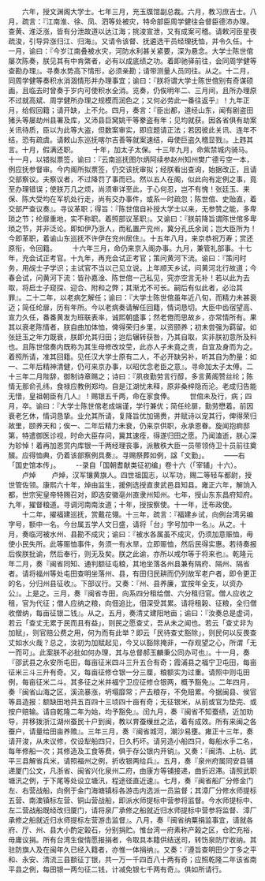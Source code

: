 <!-- { "loadSidebar": true } -->
　　六年，授文渊阁大学士。七年三月，充玉牒馆副总裁。六月，教习庶吉士。八月，疏言：『江南淮、徐、凤、泗等处被灾，特命部臣周学健往会督臣德沛办理。查黄、淮泛涨，皆有分泄故道以达江海；挑浚宣泄，又有成案可稽。请敕河臣星夜疏浚，引导异涨归江、归海』。又请令该督、抚遴选干员经理抚恤，并令久任。十一月，谕曰：『今岁江南叠被水灾，河防水利甚关紧要，深为悬念。大学士陈世倌屡次陈奏，朕见其有中肯綮者，必有以成底绩之功。着即驰驿前往，会同周学健等查勘办理』。寻奏水势高下情形，必须亲勘；请带测量人员同往。从之。十二月，同周学健等奏积水消涸情形并办理事宜；谕曰：『朕将谓大学士陈世倌别有奇谋硕画，且临去时曾奏于岁内可使积水全消。览奏，仍俟明年二、三月间，且所办理原不过就高斌、周学健所办理之规模而润色之；又何必劳此一番往返乎』！九年正月，给假回籍；请开缺，上不允。四月，奏言：『臣出都，道经山东，闻有剧盗田猪头等屡劫州县署及库，又沛县巨窝姚干等豢盗有年；见均就获。因各省俱有劫案关讯待质，臣以为此等大盗，但数案审实，即应题请正法；若因彼此关讯、连年不结，恐有疏虞。请敕山东巡抚喀尔吉善等就案速结，毋使巨盗久稽显戮』。上韪其言。十月，假满还职。
　　十年，加太子太保。十三年九月，命紫禁城内骑马。十一月，以错拟票签，谕曰：『云南巡抚图尔炳阿续参赵州知州樊广德亏空一本，例应抚参督审。今内阁所拟票签，仍交该抚审拟；经朕看出查询，始据改正，且请交部察议。夫察议者，不过降罚了事而已。然以五人在阁，似此向有定例之事，竟至办理错误；使朕万几之烦，尚须审详至此，于心何忍，岂不有愧！张廷玉、来保、陈大受均在军机处行走，尚有交办事件，或系一时疏忽；陈世倌、史贻直，着交部严查议奏』。寻议革职；得旨：『陈世倌自补授大学士以来，无参赞之能，多卑琐之节；纶扉重地，实不称职。着照部议革职』。又谕曰：『朕前降旨谓陈世倌多卑琐之节，并非泛论。即如伊乃浙人，而私置产兖州，冀分孔氏余润；岂大臣所为！今即革职，着谕山东巡抚不许伊在兖州居住』。十五年八月，来京恭祝万寿；赏还原衔，令回籍。
　　十六年三月，命仍来京入阁办事。九月，兼管礼部事。十七年，充会试正考官。十九年，再充会试正考官；策问黄河下流。谕曰：『策问时务，用觇士子学识；主试官不当以己见立说。上年顺天乡试，问黄河北行故道；今春会试，问黄河下流：皆孙嘉淦、陈世倌一己私见，究亦空言无补！若以此为去取，将启士子窥探、迎合、附和之弊；其渐尤不可长。嗣后有似此者，必治其罪』。二十二年，以老病乞解任；谕曰：『大学士陈世倌虽年近八旬，而精力未甚衰迈；简任纶扉，历有年所。今以老病奏请解任回籍，情词恳切。大臣中齿宿望高、宣力久任，番番黄发为班联表率，诚熙朝盛事；然老倦而思故乡，亦常情所有。果其以衰老陈情者，朕自曲加体恤，俾得荣归乡里，以资颐养；初未尝强为羁留。如张廷玉之年力既衰，朕即允其归田；迨后辗转获咎，乃其自取，实非朕初意所及料也。且陈世倌奏内既称为其生母修改坟茔，此亦人子未竟之责，自宜及身而为之。着照所请，准其回籍。见任汉大学士原有二人，不必开缺另补，听其自为酌量：如一、二年后精神清健，仍可来京办事，以昭优念老臣之意』。寻命加太子太傅。二十三年二月陛辞，御制诗章赐之；诗曰：『夙夜勤劳言行醇，多言黄阁赞丝纶；陈情无那俞孔纬，食禄应教例郑均。自是江湖忧未释，原非桑梓隐而沦。老成归告能无惜，皇祖朝臣有几人』！赐银五千两，命在家食俸。
　　世倌未及行，病；四月，卒。谕曰：『大学士陈世倌老成端谨，学行兼优；简任纶扉，勤劳懋着。前因衰老乞休，情词恳挚。业允其所请，复降旨优加锡赉，并赋诗以宠其行，俾得荣归故里，颐养天和；俟一、二年后精力未衰，仍来京供职，永承恩眷。旋闻抱痾邸第，特遣御医诊视，时命大臣存问，冀其速痊，得遂归田之愿。乃闻溘逝，朕心深为轸悼！着再加恩赏内库银一千两经理丧事，派散秩大臣一员带领侍卫十员前往奠醊。应得恤典，仍着该部察例具奏』。寻赐祭葬如例，諡「文勤」。
　　——右「国史馆本传」。
　　--录自「国朝耆献类征初编」卷十六（「宰辅」十六）。
　　卢焯
　　卢焯，汉军镶黄旗人。四世祖国志，以军功，赐二等轻车都尉，授世管佐领。康熙六十年，焯由监生，援例选授直隶武邑县知县。雍正六年，解饷入都，世宗宪皇帝特赐召对，即选安徽亳州直隶州知州。七年，授山东东昌府知府。九年，擢督粮道。寻调河南南汝道；十年，授按察使。十一年，迁布政使。
　　十二年，擢福建巡抚，赏戴花翎。十三年，疏言：『福建乡试，向例台湾另编字号，额中一名。今台属五学人文日盛，请将「台」字号加中一名』。从之。十月，奏临河被水州、县勘不成灾；谕曰：『被水各属虽不成灾，仍须加意赈恤，毋使小民失所。此等赈恤事件，务须一有水旱，立即赈恤，然后民得实惠。若待奏报后俟朕批谕，然后奉行，则无及矣。朕之此谕，亦所以戒尔等于将来也』。乾隆元年二月，奏『闽省同知、通判额征屯粮，其地坐落各州县兼有隔府、隔州、隔省者。请将福州等处屯田查明坐落州、县，有田归民耕而仍列故军老户者，即令更正的名，分归州县征收』。下部议行。又奏：『州、县养廉，宜按年全支，以资办公』。上是之。三月，奏『闽省寺田，向系四分租给僧、六分租归官。僧人应收之租，官为代征；僧人应纳之粮，向佃追比，佃深受其累。请将租榖、征粮，全归僧收僧纳，每亩征银二钱』。从之。五月，奏清丈建阳地亩；谕曰：『汝奏总是虚词，若云「查丈无累于民而且有益」，则民之愿查丈，吾从未之闻也。若云「查丈非为加赋」，则官赔公费之用，何为而有此举？即云「民待查丈豁除」，则民何以反畏查丈如水火哉？总之，汝初为加赋起见，今又以豁除掩非，一存观望之心，所谓「无一而可」。此案朕不必批如何办理，其与总督郝玉麟秉公同办可也』。十一月，奏『邵武县之永安所屯田，每亩征米四斗三升五合有奇；霞浦县之福宁卫屯田，每亩征米三斗三升有奇。又，每亩征修仓银一分三厘，粮额实为过重。请照中则屯田例，每亩征米二斗。其多征之米并福宁卫应征修仓银两，概予豁免』。二年四月，奏『闽省山海之区，溪流暴涨，坍塌靡常；产去粮存，不免赔累。今据闽县、侯官等县造报：额缺田地共五百四十三顷四十亩有奇；无征银米，从前或官为垫完、或按户赔输。请自乾隆二年为始，均予豁免』。闰九月，奏『闽省不知蚕绩，近加劝导，并移拨浙江湖州蚕民十户到闽，教以育蚕缫丝之法，着有成效。所有来闽之各蚕户，请量给田亩养赡』。三年三月，奏『闽省城河，潮沙易壅。雍正十三年，奏请开浚，从未议修，仅设犁船四只，日久朽坏。请另造小船四只，每船水手二名，每年修船一次；其修造及工食等费，俱于存公银内开销』。又奏：『闽清、上杭、武平三县解省兵米，请照福州之例，折收银两给兵』。五月，奏『泉州府属同安县铺递厦门公文，凡浙省、闽省兴化泉州二府，由康方等铺接递，曲折迟滞。请照武职塘汛之例，于下尾等处设立塘汛，程途径直近速』。七月，奏『闽省船厂分修金门左、右营战船，向例于金门海塘镇标各游击内选派一员监督；其漳厂分修水师提标五营、南澳镇标左营、铜山营战船，即派水师提标中营参将监督。今水师提标中、左二营战船既经改归厦门，请将泉厂承修之船就近归水师提标中营参将监督、漳厂承修之船就近归水师提标左营游击监督』。八月，奏『闽省纳粟捐监事宜，请就各府、厅、州、县大小酌定榖石，分别捐贮。惟台湾一府素称产榖之区，仓贮充裕，毋庸议捐。所有台湾生俊情愿报捐者，令取具本籍供结送司，转饬泉防厅收纳。其驻防旗人及在闽年久已经入籍者，亦惟一体捐纳』。又奏：『遵旨查明田少丁多之平和、永安、清流三县额征丁银，共一万一千四百八十两有奇；应照乾隆二年该省南平县之例，每田银一两匀征二钱，计减免银七千两有奇』。俱如所请行。
